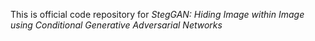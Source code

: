 This is official code repository for *StegGAN: Hiding Image within Image using Conditional Generative Adversarial Networks*
